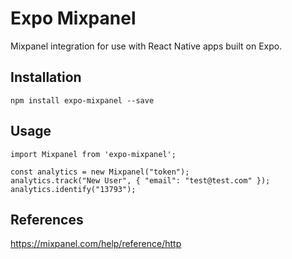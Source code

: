 # Expo Mixpanel

Mixpanel integration for use with React Native apps built on Expo.

## Installation

```
npm install expo-mixpanel --save
```

## Usage

```
import Mixpanel from 'expo-mixpanel';

const analytics = new Mixpanel("token");
analytics.track("New User", { "email": "test@test.com" });
analytics.identify("13793");

```

## References
https://mixpanel.com/help/reference/http